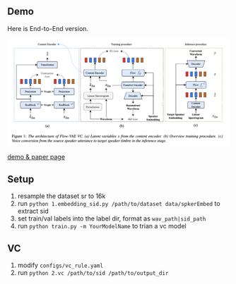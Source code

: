 ## Demo
Here is End-to-End version.

![arch](flowvae.png)

[demo & paper page](https://blog.frostmiku.com/Flow-VAE-VC/)

## Setup
1. resample the dataset sr to 16k
2. run `python 1.embedding_sid.py /path/to/dataset data/spkerEmbed` to extract sid
3. set train/val labels into the label dir, format as `wav_path|sid_path`
4. run `python train.py -m YourModelName` to trian a vc model

## VC

1. modify `configs/vc_rule.yaml`
2. run `python 2.vc /path/to/sid /path/to/output_dir`

